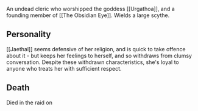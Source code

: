 An undead cleric who worshipped the goddess [[Urgathoa]], and a founding member of [[The Obsidian Eye]]. Wields a large scythe.

## Personality
[[Jaethal]] seems defensive of her religion, and is quick to take offence about it - but keeps her feelings to herself, and so withdraws from clumsy conversation. Despite these withdrawn characteristics, she's loyal to anyone who treats her with sufficient respect.

## Death
Died in the raid on 